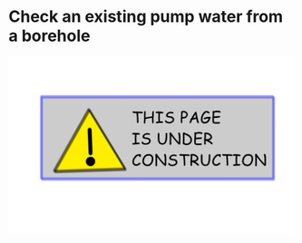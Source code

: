 # Check an existing pump water from a borehole 

![Page under construction!](_images_new/page_under_construction.png)

